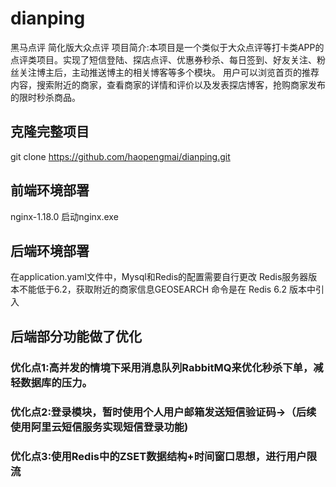 # dianping
黑马点评
简化版大众点评
项目简介:本项目是一个类似于大众点评等打卡类APP的点评类项目。实现了短信登陆、探店点评、优惠券秒杀、每日签到、好友关注、粉丝关注博主后，主动推送博主的相关博客等多个模块。
用户可以浏览首页的推荐内容，搜索附近的商家，查看商家的详情和评价以及发表探店博客，抢购商家发布的限时秒杀商品。

## 克隆完整项目
git clone https://github.com/haopengmai/dianping.git
## 前端环境部署
nginx-1.18.0   启动nginx.exe
## 后端环境部署
在application.yaml文件中，Mysql和Redis的配置需要自行更改
Redis服务器版本不能低于6.2，获取附近的商家信息GEOSEARCH 命令是在 Redis 6.2 版本中引入

## 后端部分功能做了优化
### 优化点1:高并发的情境下采用消息队列RabbitMQ来优化秒杀下单，减轻数据库的压力。
### 优化点2:登录模块，暂时使用个人用户邮箱发送短信验证码->（后续使用阿里云短信服务实现短信登录功能)
### 优化点3:使用Redis中的ZSET数据结构+时间窗口思想，进行用户限流

